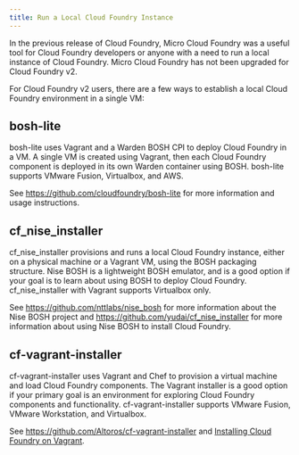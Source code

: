 ```yaml
---
title: Run a Local Cloud Foundry Instance
---
```


In the previous release of Cloud Foundry, Micro Cloud Foundry was a useful tool for Cloud Foundry developers or anyone with a need to run a local instance of Cloud Foundry. Micro Cloud Foundry has not been upgraded for Cloud Foundry v2.  

For Cloud Foundry v2 users, there are a few ways to establish a local Cloud Foundry environment in a single VM:

## bosh-lite

bosh-lite uses Vagrant and a Warden BOSH CPI to deploy Cloud Foundry in a VM. A single VM is created using Vagrant, then each Cloud Foundry component is deployed in its own Warden container using BOSH. bosh-lite supports VMware Fusion, Virtualbox, and AWS. 

See https://github.com/cloudfoundry/bosh-lite for more information and usage instructions. 

## cf\_nise\_installer

cf\_nise\_installer provisions and runs a local Cloud Foundry instance, either on a physical machine or a Vagrant VM, using the BOSH packaging structure.  Nise BOSH is a lightweight BOSH emulator, and is a good option if your goal is to learn about using BOSH to deploy Cloud Foundry. cf\_nise\_installer with Vagrant supports Virtualbox only. 

See https://github.com/nttlabs/nise_bosh for more information about the Nise BOSH project and https://github.com/yudai/cf_nise_installer for more information about using Nise BOSH to install Cloud Foundry.

## cf-vagrant-installer

cf-vagrant-installer uses Vagrant and Chef to provision a virtual machine and load Cloud Foundry components. The Vagrant installer is a good option if your primary goal is an environment for exploring Cloud Foundry components and functionality. cf-vagrant-installer supports VMware Fusion, VMware Workstation, and Virtualbox. 

See https://github.com/Altoros/cf-vagrant-installer and [Installing Cloud Foundry on Vagrant](http://blog.cloudfoundry.com/2013/06/27/installing-cloud-foundry-on-vagrant/).

